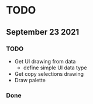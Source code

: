 # TODO

## September 23 2021

### TODO

- Get UI drawing from data
    - define simple UI data type
- Get copy selections drawing
- Draw palette

### Done

